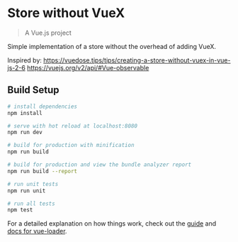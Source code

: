 # Store without VueX

> A Vue.js project

Simple implementation of a store without the overhead of adding VueX.

Inspired by:
https://vuedose.tips/tips/creating-a-store-without-vuex-in-vue-js-2-6
https://vuejs.org/v2/api/#Vue-observable

## Build Setup

``` bash
# install dependencies
npm install

# serve with hot reload at localhost:8080
npm run dev

# build for production with minification
npm run build

# build for production and view the bundle analyzer report
npm run build --report

# run unit tests
npm run unit

# run all tests
npm test
```

For a detailed explanation on how things work, check out the [guide](http://vuejs-templates.github.io/webpack/) and [docs for vue-loader](http://vuejs.github.io/vue-loader).
